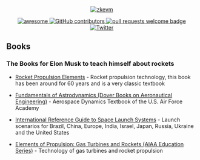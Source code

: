 <div align="center">
  <a href="https://images.nasa.gov/details-PIA19400">
    <img alt="zkevm" src="https://images-assets.nasa.gov/image/PIA19400/PIA19400~orig.jpg" >
  </a>
  <p align="center">
    <a href="https://github.com/sindresorhus/awesome">
      <img alt="awesome" src="https://cdn.rawgit.com/sindresorhus/awesome/d7305f38d29fed78fa85652e3a63e154dd8e8829/media/badge.svg">
    </a>
    <a href="https://github.com/hedgezhu/awesome-rocket-knowledge/graphs/contributors">
      <img alt="GitHub contributors" src="https://img.shields.io/github/contributors/hedgezhu/awesome-rocket-knowledge">
    </a>
    <a href="http://makeapullrequest.com">
      <img alt="pull requests welcome badge" src="https://img.shields.io/badge/PRs-welcome-brightgreen.svg?style=flat">
    </a>
    <a href="https://twitter.com/LuozhuZhang">
      <img alt="Twitter" src="https://img.shields.io/twitter/url/https/twitter.com/LuozhuZhang.svg?style=social&label=Follow%20%40LuozhuZhang">
    </a>
  </p>
</div>

## Books

### The Books for Elon Musk to teach himself about rockets

* [Rocket Propulsion Elements](https://www.amazon.com/Rocket-Propulsion-Elements-George-Sutton/dp/0470080248) - Rocket propulsion technology, this book has been around for 60 years and is a very classic textbook

* [Fundamentals of Astrodynamics (Dover Books on Aeronautical Engineering)](https://www.amazon.com/Fundamentals-Astrodynamics-Dover-Aeronautical-Engineering/dp/0486600610/ref=sr_1_1?s=books&ie=UTF8&qid=1421803938&sr=1-1&keywords=astrodynamics+bates+and+mueller) - Aerospace Dynamics Textbook of the U.S. Air Force Academy

* [International Reference Guide to Space Launch Systems](https://www.amazon.com/International-Reference-Launch-Systems-Library/dp/156347591X/ref=sr_1_1?s=books&ie=UTF8&qid=1421803965&sr=1-1&keywords=launch+isakowitz) - Launch scenarios for Brazil, China, Europe, India, Israel, Japan, Russia, Ukraine and the United States

* [Elements of Propulsion: Gas Turbines and Rockets (AIAA Education Series)](https://www.amazon.com/Elements-Propulsion-Turbines-Rockets-Education/dp/1563477793/ref=sr_1_1?s=books&ie=UTF8&qid=1421804008&sr=1-1&keywords=aiaa+propulsion+elements) - Technology of gas turbines and rocket propulsion
